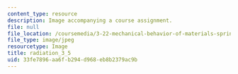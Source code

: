```yaml
---
content_type: resource
description: Image accompanying a course assignment.
file: null
file_location: /coursemedia/3-22-mechanical-behavior-of-materials-spring-2008/33fe7896aa6fb294d968eb8b2379ac9b_radiation_3_5.jpg
file_type: image/jpeg
resourcetype: Image
title: radiation_3_5
uid: 33fe7896-aa6f-b294-d968-eb8b2379ac9b
---
```

